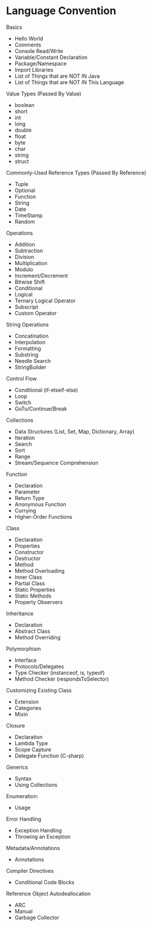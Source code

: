 # Language Convention

Basics
- Hello World
- Comments
- Console Read/Write 
- Variable/Constant Declaration
- Package/Namespace
- Import Libraries
- List of Things that are NOT IN Java
- List of Things that are NOT IN This Language

Value Types (Passed By Value)
- boolean
- short
- int
- long
- double
- float
- byte
- char
- string
- struct

Commonly-Used Reference Types (Passed By Reference)
- Tuple
- Optional
- Function
- String
- Date
- TimeStamp
- Random

Operations
- Addition
- Subtraction
- Division
- Multiplication
- Modulo
- Increment/Decrement
- Bitwise Shift
- Conditional
- Logical
- Ternary Logical Operator
- Subscript
- Custom Operator

String Operations
- Concatination
- Interpolation
- Formatting
- Substring
- Needle Search
- StringBuilder

Control Flow
- Conditional (if-elseif-else)
- Loop
- Switch
- GoTo/Continue/Break

Collections
- Data Structures (List, Set, Map, Dictionary, Array)
- Iteration
- Search
- Sort
- Range
- Stream/Sequence Comprehension

Function
- Declaration
- Parameter
- Return Type
- Anonymous Function
- Currying
- Higher-Order Functions

Class
- Declaration
- Properties
- Constructor
- Destructor
- Method
- Method Overloading
- Inner Class
- Partial Class
- Static Properties
- Static Methods
- Property Observers

Inheritance
- Declaration
- Abstract Class
- Method Overriding

Polymorphism
- Interface
- Protocols/Delegates
- Type Checker (instanceof, is, typeof)
- Method Checker (respondsToSelector)

Customizing Existing Class
- Extension
- Categories
- Mixin

Closure
- Declaration
- Lambda Type
- Scope Capture
- Delegate Function (C-sharp)

Generics
- Syntax
- Using Collections

Enumeration:
- Usage

Error Handling
- Exception Handling
- Throwing an Exception

Metadata/Annotations
- Annotations

Compiler Directives
- Conditional Code Blocks

Reference Object Autodeallocation
- ARC
- Manual 
- Garbage Collector
